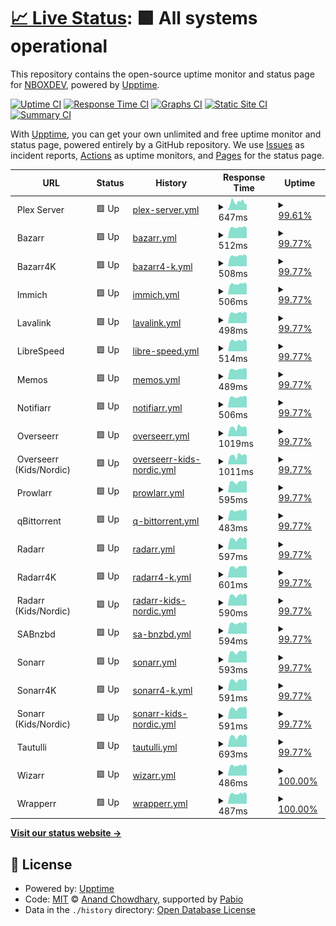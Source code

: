 # [📈 Live Status](https://up.nbox.dev): <!--live status--> **🟩 All systems operational**

This repository contains the open-source uptime monitor and status page for [NBOXDEV](https://up.nbox.dev), powered by [Upptime](https://github.com/upptime/upptime).

[![Uptime CI](https://github.com/nboxdev/upptime/workflows/Uptime%20CI/badge.svg)](https://github.com/nboxdev/upptime/actions?query=workflow%3A%22Uptime+CI%22)
[![Response Time CI](https://github.com/nboxdev/upptime/workflows/Response%20Time%20CI/badge.svg)](https://github.com/nboxdev/upptime/actions?query=workflow%3A%22Response+Time+CI%22)
[![Graphs CI](https://github.com/nboxdev/upptime/workflows/Graphs%20CI/badge.svg)](https://github.com/nboxdev/upptime/actions?query=workflow%3A%22Graphs+CI%22)
[![Static Site CI](https://github.com/nboxdev/upptime/workflows/Static%20Site%20CI/badge.svg)](https://github.com/nboxdev/upptime/actions?query=workflow%3A%22Static+Site+CI%22)
[![Summary CI](https://github.com/nboxdev/upptime/workflows/Summary%20CI/badge.svg)](https://github.com/nboxdev/upptime/actions?query=workflow%3A%22Summary+CI%22)

With [Upptime](https://upptime.js.org), you can get your own unlimited and free uptime monitor and status page, powered entirely by a GitHub repository. We use [Issues](https://github.com/nboxdev/upptime/issues) as incident reports, [Actions](https://github.com/nboxdev/upptime/actions) as uptime monitors, and [Pages](https://up.nbox.dev) for the status page.

<!--start: status pages-->
<!-- This summary is generated by Upptime (https://github.com/upptime/upptime) -->
<!-- Do not edit this manually, your changes will be overwritten -->
<!-- prettier-ignore -->
| URL | Status | History | Response Time | Uptime |
| --- | ------ | ------- | ------------- | ------ |
| <img alt="" src="https://icons.duckduckgo.com/ip3/null.ico" height="13"> Plex Server | 🟩 Up | [plex-server.yml](https://github.com/nboxdev/upptime/commits/HEAD/history/plex-server.yml) | <details><summary><img alt="Response time graph" src="./graphs/plex-server/response-time-week.png" height="20"> 647ms</summary><br><a href="https://up.nbox.dev/history/plex-server"><img alt="Response time 666" src="https://img.shields.io/endpoint?url=https%3A%2F%2Fraw.githubusercontent.com%2Fnboxdev%2Fupptime%2FHEAD%2Fapi%2Fplex-server%2Fresponse-time.json"></a><br><a href="https://up.nbox.dev/history/plex-server"><img alt="24-hour response time 751" src="https://img.shields.io/endpoint?url=https%3A%2F%2Fraw.githubusercontent.com%2Fnboxdev%2Fupptime%2FHEAD%2Fapi%2Fplex-server%2Fresponse-time-day.json"></a><br><a href="https://up.nbox.dev/history/plex-server"><img alt="7-day response time 647" src="https://img.shields.io/endpoint?url=https%3A%2F%2Fraw.githubusercontent.com%2Fnboxdev%2Fupptime%2FHEAD%2Fapi%2Fplex-server%2Fresponse-time-week.json"></a><br><a href="https://up.nbox.dev/history/plex-server"><img alt="30-day response time 657" src="https://img.shields.io/endpoint?url=https%3A%2F%2Fraw.githubusercontent.com%2Fnboxdev%2Fupptime%2FHEAD%2Fapi%2Fplex-server%2Fresponse-time-month.json"></a><br><a href="https://up.nbox.dev/history/plex-server"><img alt="1-year response time 666" src="https://img.shields.io/endpoint?url=https%3A%2F%2Fraw.githubusercontent.com%2Fnboxdev%2Fupptime%2FHEAD%2Fapi%2Fplex-server%2Fresponse-time-year.json"></a></details> | <details><summary><a href="https://up.nbox.dev/history/plex-server">99.61%</a></summary><a href="https://up.nbox.dev/history/plex-server"><img alt="All-time uptime 99.59%" src="https://img.shields.io/endpoint?url=https%3A%2F%2Fraw.githubusercontent.com%2Fnboxdev%2Fupptime%2FHEAD%2Fapi%2Fplex-server%2Fuptime.json"></a><br><a href="https://up.nbox.dev/history/plex-server"><img alt="24-hour uptime 100.00%" src="https://img.shields.io/endpoint?url=https%3A%2F%2Fraw.githubusercontent.com%2Fnboxdev%2Fupptime%2FHEAD%2Fapi%2Fplex-server%2Fuptime-day.json"></a><br><a href="https://up.nbox.dev/history/plex-server"><img alt="7-day uptime 99.61%" src="https://img.shields.io/endpoint?url=https%3A%2F%2Fraw.githubusercontent.com%2Fnboxdev%2Fupptime%2FHEAD%2Fapi%2Fplex-server%2Fuptime-week.json"></a><br><a href="https://up.nbox.dev/history/plex-server"><img alt="30-day uptime 99.91%" src="https://img.shields.io/endpoint?url=https%3A%2F%2Fraw.githubusercontent.com%2Fnboxdev%2Fupptime%2FHEAD%2Fapi%2Fplex-server%2Fuptime-month.json"></a><br><a href="https://up.nbox.dev/history/plex-server"><img alt="1-year uptime 99.59%" src="https://img.shields.io/endpoint?url=https%3A%2F%2Fraw.githubusercontent.com%2Fnboxdev%2Fupptime%2FHEAD%2Fapi%2Fplex-server%2Fuptime-year.json"></a></details>
| <img alt="" src="https://icons.duckduckgo.com/ip3/null.ico" height="13"> Bazarr | 🟩 Up | [bazarr.yml](https://github.com/nboxdev/upptime/commits/HEAD/history/bazarr.yml) | <details><summary><img alt="Response time graph" src="./graphs/bazarr/response-time-week.png" height="20"> 512ms</summary><br><a href="https://up.nbox.dev/history/bazarr"><img alt="Response time 556" src="https://img.shields.io/endpoint?url=https%3A%2F%2Fraw.githubusercontent.com%2Fnboxdev%2Fupptime%2FHEAD%2Fapi%2Fbazarr%2Fresponse-time.json"></a><br><a href="https://up.nbox.dev/history/bazarr"><img alt="24-hour response time 541" src="https://img.shields.io/endpoint?url=https%3A%2F%2Fraw.githubusercontent.com%2Fnboxdev%2Fupptime%2FHEAD%2Fapi%2Fbazarr%2Fresponse-time-day.json"></a><br><a href="https://up.nbox.dev/history/bazarr"><img alt="7-day response time 512" src="https://img.shields.io/endpoint?url=https%3A%2F%2Fraw.githubusercontent.com%2Fnboxdev%2Fupptime%2FHEAD%2Fapi%2Fbazarr%2Fresponse-time-week.json"></a><br><a href="https://up.nbox.dev/history/bazarr"><img alt="30-day response time 551" src="https://img.shields.io/endpoint?url=https%3A%2F%2Fraw.githubusercontent.com%2Fnboxdev%2Fupptime%2FHEAD%2Fapi%2Fbazarr%2Fresponse-time-month.json"></a><br><a href="https://up.nbox.dev/history/bazarr"><img alt="1-year response time 556" src="https://img.shields.io/endpoint?url=https%3A%2F%2Fraw.githubusercontent.com%2Fnboxdev%2Fupptime%2FHEAD%2Fapi%2Fbazarr%2Fresponse-time-year.json"></a></details> | <details><summary><a href="https://up.nbox.dev/history/bazarr">99.77%</a></summary><a href="https://up.nbox.dev/history/bazarr"><img alt="All-time uptime 99.61%" src="https://img.shields.io/endpoint?url=https%3A%2F%2Fraw.githubusercontent.com%2Fnboxdev%2Fupptime%2FHEAD%2Fapi%2Fbazarr%2Fuptime.json"></a><br><a href="https://up.nbox.dev/history/bazarr"><img alt="24-hour uptime 100.00%" src="https://img.shields.io/endpoint?url=https%3A%2F%2Fraw.githubusercontent.com%2Fnboxdev%2Fupptime%2FHEAD%2Fapi%2Fbazarr%2Fuptime-day.json"></a><br><a href="https://up.nbox.dev/history/bazarr"><img alt="7-day uptime 99.77%" src="https://img.shields.io/endpoint?url=https%3A%2F%2Fraw.githubusercontent.com%2Fnboxdev%2Fupptime%2FHEAD%2Fapi%2Fbazarr%2Fuptime-week.json"></a><br><a href="https://up.nbox.dev/history/bazarr"><img alt="30-day uptime 99.95%" src="https://img.shields.io/endpoint?url=https%3A%2F%2Fraw.githubusercontent.com%2Fnboxdev%2Fupptime%2FHEAD%2Fapi%2Fbazarr%2Fuptime-month.json"></a><br><a href="https://up.nbox.dev/history/bazarr"><img alt="1-year uptime 99.61%" src="https://img.shields.io/endpoint?url=https%3A%2F%2Fraw.githubusercontent.com%2Fnboxdev%2Fupptime%2FHEAD%2Fapi%2Fbazarr%2Fuptime-year.json"></a></details>
| <img alt="" src="https://icons.duckduckgo.com/ip3/null.ico" height="13"> Bazarr4K | 🟩 Up | [bazarr4-k.yml](https://github.com/nboxdev/upptime/commits/HEAD/history/bazarr4-k.yml) | <details><summary><img alt="Response time graph" src="./graphs/bazarr4-k/response-time-week.png" height="20"> 508ms</summary><br><a href="https://up.nbox.dev/history/bazarr4-k"><img alt="Response time 540" src="https://img.shields.io/endpoint?url=https%3A%2F%2Fraw.githubusercontent.com%2Fnboxdev%2Fupptime%2FHEAD%2Fapi%2Fbazarr4-k%2Fresponse-time.json"></a><br><a href="https://up.nbox.dev/history/bazarr4-k"><img alt="24-hour response time 534" src="https://img.shields.io/endpoint?url=https%3A%2F%2Fraw.githubusercontent.com%2Fnboxdev%2Fupptime%2FHEAD%2Fapi%2Fbazarr4-k%2Fresponse-time-day.json"></a><br><a href="https://up.nbox.dev/history/bazarr4-k"><img alt="7-day response time 508" src="https://img.shields.io/endpoint?url=https%3A%2F%2Fraw.githubusercontent.com%2Fnboxdev%2Fupptime%2FHEAD%2Fapi%2Fbazarr4-k%2Fresponse-time-week.json"></a><br><a href="https://up.nbox.dev/history/bazarr4-k"><img alt="30-day response time 543" src="https://img.shields.io/endpoint?url=https%3A%2F%2Fraw.githubusercontent.com%2Fnboxdev%2Fupptime%2FHEAD%2Fapi%2Fbazarr4-k%2Fresponse-time-month.json"></a><br><a href="https://up.nbox.dev/history/bazarr4-k"><img alt="1-year response time 540" src="https://img.shields.io/endpoint?url=https%3A%2F%2Fraw.githubusercontent.com%2Fnboxdev%2Fupptime%2FHEAD%2Fapi%2Fbazarr4-k%2Fresponse-time-year.json"></a></details> | <details><summary><a href="https://up.nbox.dev/history/bazarr4-k">99.77%</a></summary><a href="https://up.nbox.dev/history/bazarr4-k"><img alt="All-time uptime 99.61%" src="https://img.shields.io/endpoint?url=https%3A%2F%2Fraw.githubusercontent.com%2Fnboxdev%2Fupptime%2FHEAD%2Fapi%2Fbazarr4-k%2Fuptime.json"></a><br><a href="https://up.nbox.dev/history/bazarr4-k"><img alt="24-hour uptime 100.00%" src="https://img.shields.io/endpoint?url=https%3A%2F%2Fraw.githubusercontent.com%2Fnboxdev%2Fupptime%2FHEAD%2Fapi%2Fbazarr4-k%2Fuptime-day.json"></a><br><a href="https://up.nbox.dev/history/bazarr4-k"><img alt="7-day uptime 99.77%" src="https://img.shields.io/endpoint?url=https%3A%2F%2Fraw.githubusercontent.com%2Fnboxdev%2Fupptime%2FHEAD%2Fapi%2Fbazarr4-k%2Fuptime-week.json"></a><br><a href="https://up.nbox.dev/history/bazarr4-k"><img alt="30-day uptime 99.95%" src="https://img.shields.io/endpoint?url=https%3A%2F%2Fraw.githubusercontent.com%2Fnboxdev%2Fupptime%2FHEAD%2Fapi%2Fbazarr4-k%2Fuptime-month.json"></a><br><a href="https://up.nbox.dev/history/bazarr4-k"><img alt="1-year uptime 99.61%" src="https://img.shields.io/endpoint?url=https%3A%2F%2Fraw.githubusercontent.com%2Fnboxdev%2Fupptime%2FHEAD%2Fapi%2Fbazarr4-k%2Fuptime-year.json"></a></details>
| <img alt="" src="https://icons.duckduckgo.com/ip3/null.ico" height="13"> Immich | 🟩 Up | [immich.yml](https://github.com/nboxdev/upptime/commits/HEAD/history/immich.yml) | <details><summary><img alt="Response time graph" src="./graphs/immich/response-time-week.png" height="20"> 506ms</summary><br><a href="https://up.nbox.dev/history/immich"><img alt="Response time 586" src="https://img.shields.io/endpoint?url=https%3A%2F%2Fraw.githubusercontent.com%2Fnboxdev%2Fupptime%2FHEAD%2Fapi%2Fimmich%2Fresponse-time.json"></a><br><a href="https://up.nbox.dev/history/immich"><img alt="24-hour response time 535" src="https://img.shields.io/endpoint?url=https%3A%2F%2Fraw.githubusercontent.com%2Fnboxdev%2Fupptime%2FHEAD%2Fapi%2Fimmich%2Fresponse-time-day.json"></a><br><a href="https://up.nbox.dev/history/immich"><img alt="7-day response time 506" src="https://img.shields.io/endpoint?url=https%3A%2F%2Fraw.githubusercontent.com%2Fnboxdev%2Fupptime%2FHEAD%2Fapi%2Fimmich%2Fresponse-time-week.json"></a><br><a href="https://up.nbox.dev/history/immich"><img alt="30-day response time 540" src="https://img.shields.io/endpoint?url=https%3A%2F%2Fraw.githubusercontent.com%2Fnboxdev%2Fupptime%2FHEAD%2Fapi%2Fimmich%2Fresponse-time-month.json"></a><br><a href="https://up.nbox.dev/history/immich"><img alt="1-year response time 586" src="https://img.shields.io/endpoint?url=https%3A%2F%2Fraw.githubusercontent.com%2Fnboxdev%2Fupptime%2FHEAD%2Fapi%2Fimmich%2Fresponse-time-year.json"></a></details> | <details><summary><a href="https://up.nbox.dev/history/immich">99.77%</a></summary><a href="https://up.nbox.dev/history/immich"><img alt="All-time uptime 99.61%" src="https://img.shields.io/endpoint?url=https%3A%2F%2Fraw.githubusercontent.com%2Fnboxdev%2Fupptime%2FHEAD%2Fapi%2Fimmich%2Fuptime.json"></a><br><a href="https://up.nbox.dev/history/immich"><img alt="24-hour uptime 100.00%" src="https://img.shields.io/endpoint?url=https%3A%2F%2Fraw.githubusercontent.com%2Fnboxdev%2Fupptime%2FHEAD%2Fapi%2Fimmich%2Fuptime-day.json"></a><br><a href="https://up.nbox.dev/history/immich"><img alt="7-day uptime 99.77%" src="https://img.shields.io/endpoint?url=https%3A%2F%2Fraw.githubusercontent.com%2Fnboxdev%2Fupptime%2FHEAD%2Fapi%2Fimmich%2Fuptime-week.json"></a><br><a href="https://up.nbox.dev/history/immich"><img alt="30-day uptime 99.95%" src="https://img.shields.io/endpoint?url=https%3A%2F%2Fraw.githubusercontent.com%2Fnboxdev%2Fupptime%2FHEAD%2Fapi%2Fimmich%2Fuptime-month.json"></a><br><a href="https://up.nbox.dev/history/immich"><img alt="1-year uptime 99.61%" src="https://img.shields.io/endpoint?url=https%3A%2F%2Fraw.githubusercontent.com%2Fnboxdev%2Fupptime%2FHEAD%2Fapi%2Fimmich%2Fuptime-year.json"></a></details>
| <img alt="" src="https://icons.duckduckgo.com/ip3/null.ico" height="13"> Lavalink | 🟩 Up | [lavalink.yml](https://github.com/nboxdev/upptime/commits/HEAD/history/lavalink.yml) | <details><summary><img alt="Response time graph" src="./graphs/lavalink/response-time-week.png" height="20"> 498ms</summary><br><a href="https://up.nbox.dev/history/lavalink"><img alt="Response time 534" src="https://img.shields.io/endpoint?url=https%3A%2F%2Fraw.githubusercontent.com%2Fnboxdev%2Fupptime%2FHEAD%2Fapi%2Flavalink%2Fresponse-time.json"></a><br><a href="https://up.nbox.dev/history/lavalink"><img alt="24-hour response time 516" src="https://img.shields.io/endpoint?url=https%3A%2F%2Fraw.githubusercontent.com%2Fnboxdev%2Fupptime%2FHEAD%2Fapi%2Flavalink%2Fresponse-time-day.json"></a><br><a href="https://up.nbox.dev/history/lavalink"><img alt="7-day response time 498" src="https://img.shields.io/endpoint?url=https%3A%2F%2Fraw.githubusercontent.com%2Fnboxdev%2Fupptime%2FHEAD%2Fapi%2Flavalink%2Fresponse-time-week.json"></a><br><a href="https://up.nbox.dev/history/lavalink"><img alt="30-day response time 534" src="https://img.shields.io/endpoint?url=https%3A%2F%2Fraw.githubusercontent.com%2Fnboxdev%2Fupptime%2FHEAD%2Fapi%2Flavalink%2Fresponse-time-month.json"></a><br><a href="https://up.nbox.dev/history/lavalink"><img alt="1-year response time 534" src="https://img.shields.io/endpoint?url=https%3A%2F%2Fraw.githubusercontent.com%2Fnboxdev%2Fupptime%2FHEAD%2Fapi%2Flavalink%2Fresponse-time-year.json"></a></details> | <details><summary><a href="https://up.nbox.dev/history/lavalink">99.77%</a></summary><a href="https://up.nbox.dev/history/lavalink"><img alt="All-time uptime 99.61%" src="https://img.shields.io/endpoint?url=https%3A%2F%2Fraw.githubusercontent.com%2Fnboxdev%2Fupptime%2FHEAD%2Fapi%2Flavalink%2Fuptime.json"></a><br><a href="https://up.nbox.dev/history/lavalink"><img alt="24-hour uptime 100.00%" src="https://img.shields.io/endpoint?url=https%3A%2F%2Fraw.githubusercontent.com%2Fnboxdev%2Fupptime%2FHEAD%2Fapi%2Flavalink%2Fuptime-day.json"></a><br><a href="https://up.nbox.dev/history/lavalink"><img alt="7-day uptime 99.77%" src="https://img.shields.io/endpoint?url=https%3A%2F%2Fraw.githubusercontent.com%2Fnboxdev%2Fupptime%2FHEAD%2Fapi%2Flavalink%2Fuptime-week.json"></a><br><a href="https://up.nbox.dev/history/lavalink"><img alt="30-day uptime 99.95%" src="https://img.shields.io/endpoint?url=https%3A%2F%2Fraw.githubusercontent.com%2Fnboxdev%2Fupptime%2FHEAD%2Fapi%2Flavalink%2Fuptime-month.json"></a><br><a href="https://up.nbox.dev/history/lavalink"><img alt="1-year uptime 99.61%" src="https://img.shields.io/endpoint?url=https%3A%2F%2Fraw.githubusercontent.com%2Fnboxdev%2Fupptime%2FHEAD%2Fapi%2Flavalink%2Fuptime-year.json"></a></details>
| <img alt="" src="https://icons.duckduckgo.com/ip3/null.ico" height="13"> LibreSpeed | 🟩 Up | [libre-speed.yml](https://github.com/nboxdev/upptime/commits/HEAD/history/libre-speed.yml) | <details><summary><img alt="Response time graph" src="./graphs/libre-speed/response-time-week.png" height="20"> 514ms</summary><br><a href="https://up.nbox.dev/history/libre-speed"><img alt="Response time 558" src="https://img.shields.io/endpoint?url=https%3A%2F%2Fraw.githubusercontent.com%2Fnboxdev%2Fupptime%2FHEAD%2Fapi%2Flibre-speed%2Fresponse-time.json"></a><br><a href="https://up.nbox.dev/history/libre-speed"><img alt="24-hour response time 541" src="https://img.shields.io/endpoint?url=https%3A%2F%2Fraw.githubusercontent.com%2Fnboxdev%2Fupptime%2FHEAD%2Fapi%2Flibre-speed%2Fresponse-time-day.json"></a><br><a href="https://up.nbox.dev/history/libre-speed"><img alt="7-day response time 514" src="https://img.shields.io/endpoint?url=https%3A%2F%2Fraw.githubusercontent.com%2Fnboxdev%2Fupptime%2FHEAD%2Fapi%2Flibre-speed%2Fresponse-time-week.json"></a><br><a href="https://up.nbox.dev/history/libre-speed"><img alt="30-day response time 550" src="https://img.shields.io/endpoint?url=https%3A%2F%2Fraw.githubusercontent.com%2Fnboxdev%2Fupptime%2FHEAD%2Fapi%2Flibre-speed%2Fresponse-time-month.json"></a><br><a href="https://up.nbox.dev/history/libre-speed"><img alt="1-year response time 558" src="https://img.shields.io/endpoint?url=https%3A%2F%2Fraw.githubusercontent.com%2Fnboxdev%2Fupptime%2FHEAD%2Fapi%2Flibre-speed%2Fresponse-time-year.json"></a></details> | <details><summary><a href="https://up.nbox.dev/history/libre-speed">99.77%</a></summary><a href="https://up.nbox.dev/history/libre-speed"><img alt="All-time uptime 99.61%" src="https://img.shields.io/endpoint?url=https%3A%2F%2Fraw.githubusercontent.com%2Fnboxdev%2Fupptime%2FHEAD%2Fapi%2Flibre-speed%2Fuptime.json"></a><br><a href="https://up.nbox.dev/history/libre-speed"><img alt="24-hour uptime 100.00%" src="https://img.shields.io/endpoint?url=https%3A%2F%2Fraw.githubusercontent.com%2Fnboxdev%2Fupptime%2FHEAD%2Fapi%2Flibre-speed%2Fuptime-day.json"></a><br><a href="https://up.nbox.dev/history/libre-speed"><img alt="7-day uptime 99.77%" src="https://img.shields.io/endpoint?url=https%3A%2F%2Fraw.githubusercontent.com%2Fnboxdev%2Fupptime%2FHEAD%2Fapi%2Flibre-speed%2Fuptime-week.json"></a><br><a href="https://up.nbox.dev/history/libre-speed"><img alt="30-day uptime 99.95%" src="https://img.shields.io/endpoint?url=https%3A%2F%2Fraw.githubusercontent.com%2Fnboxdev%2Fupptime%2FHEAD%2Fapi%2Flibre-speed%2Fuptime-month.json"></a><br><a href="https://up.nbox.dev/history/libre-speed"><img alt="1-year uptime 99.61%" src="https://img.shields.io/endpoint?url=https%3A%2F%2Fraw.githubusercontent.com%2Fnboxdev%2Fupptime%2FHEAD%2Fapi%2Flibre-speed%2Fuptime-year.json"></a></details>
| <img alt="" src="https://icons.duckduckgo.com/ip3/null.ico" height="13"> Memos | 🟩 Up | [memos.yml](https://github.com/nboxdev/upptime/commits/HEAD/history/memos.yml) | <details><summary><img alt="Response time graph" src="./graphs/memos/response-time-week.png" height="20"> 489ms</summary><br><a href="https://up.nbox.dev/history/memos"><img alt="Response time 520" src="https://img.shields.io/endpoint?url=https%3A%2F%2Fraw.githubusercontent.com%2Fnboxdev%2Fupptime%2FHEAD%2Fapi%2Fmemos%2Fresponse-time.json"></a><br><a href="https://up.nbox.dev/history/memos"><img alt="24-hour response time 510" src="https://img.shields.io/endpoint?url=https%3A%2F%2Fraw.githubusercontent.com%2Fnboxdev%2Fupptime%2FHEAD%2Fapi%2Fmemos%2Fresponse-time-day.json"></a><br><a href="https://up.nbox.dev/history/memos"><img alt="7-day response time 489" src="https://img.shields.io/endpoint?url=https%3A%2F%2Fraw.githubusercontent.com%2Fnboxdev%2Fupptime%2FHEAD%2Fapi%2Fmemos%2Fresponse-time-week.json"></a><br><a href="https://up.nbox.dev/history/memos"><img alt="30-day response time 523" src="https://img.shields.io/endpoint?url=https%3A%2F%2Fraw.githubusercontent.com%2Fnboxdev%2Fupptime%2FHEAD%2Fapi%2Fmemos%2Fresponse-time-month.json"></a><br><a href="https://up.nbox.dev/history/memos"><img alt="1-year response time 520" src="https://img.shields.io/endpoint?url=https%3A%2F%2Fraw.githubusercontent.com%2Fnboxdev%2Fupptime%2FHEAD%2Fapi%2Fmemos%2Fresponse-time-year.json"></a></details> | <details><summary><a href="https://up.nbox.dev/history/memos">99.77%</a></summary><a href="https://up.nbox.dev/history/memos"><img alt="All-time uptime 99.62%" src="https://img.shields.io/endpoint?url=https%3A%2F%2Fraw.githubusercontent.com%2Fnboxdev%2Fupptime%2FHEAD%2Fapi%2Fmemos%2Fuptime.json"></a><br><a href="https://up.nbox.dev/history/memos"><img alt="24-hour uptime 100.00%" src="https://img.shields.io/endpoint?url=https%3A%2F%2Fraw.githubusercontent.com%2Fnboxdev%2Fupptime%2FHEAD%2Fapi%2Fmemos%2Fuptime-day.json"></a><br><a href="https://up.nbox.dev/history/memos"><img alt="7-day uptime 99.77%" src="https://img.shields.io/endpoint?url=https%3A%2F%2Fraw.githubusercontent.com%2Fnboxdev%2Fupptime%2FHEAD%2Fapi%2Fmemos%2Fuptime-week.json"></a><br><a href="https://up.nbox.dev/history/memos"><img alt="30-day uptime 99.95%" src="https://img.shields.io/endpoint?url=https%3A%2F%2Fraw.githubusercontent.com%2Fnboxdev%2Fupptime%2FHEAD%2Fapi%2Fmemos%2Fuptime-month.json"></a><br><a href="https://up.nbox.dev/history/memos"><img alt="1-year uptime 99.62%" src="https://img.shields.io/endpoint?url=https%3A%2F%2Fraw.githubusercontent.com%2Fnboxdev%2Fupptime%2FHEAD%2Fapi%2Fmemos%2Fuptime-year.json"></a></details>
| <img alt="" src="https://icons.duckduckgo.com/ip3/null.ico" height="13"> Notifiarr | 🟩 Up | [notifiarr.yml](https://github.com/nboxdev/upptime/commits/HEAD/history/notifiarr.yml) | <details><summary><img alt="Response time graph" src="./graphs/notifiarr/response-time-week.png" height="20"> 506ms</summary><br><a href="https://up.nbox.dev/history/notifiarr"><img alt="Response time 542" src="https://img.shields.io/endpoint?url=https%3A%2F%2Fraw.githubusercontent.com%2Fnboxdev%2Fupptime%2FHEAD%2Fapi%2Fnotifiarr%2Fresponse-time.json"></a><br><a href="https://up.nbox.dev/history/notifiarr"><img alt="24-hour response time 522" src="https://img.shields.io/endpoint?url=https%3A%2F%2Fraw.githubusercontent.com%2Fnboxdev%2Fupptime%2FHEAD%2Fapi%2Fnotifiarr%2Fresponse-time-day.json"></a><br><a href="https://up.nbox.dev/history/notifiarr"><img alt="7-day response time 506" src="https://img.shields.io/endpoint?url=https%3A%2F%2Fraw.githubusercontent.com%2Fnboxdev%2Fupptime%2FHEAD%2Fapi%2Fnotifiarr%2Fresponse-time-week.json"></a><br><a href="https://up.nbox.dev/history/notifiarr"><img alt="30-day response time 540" src="https://img.shields.io/endpoint?url=https%3A%2F%2Fraw.githubusercontent.com%2Fnboxdev%2Fupptime%2FHEAD%2Fapi%2Fnotifiarr%2Fresponse-time-month.json"></a><br><a href="https://up.nbox.dev/history/notifiarr"><img alt="1-year response time 542" src="https://img.shields.io/endpoint?url=https%3A%2F%2Fraw.githubusercontent.com%2Fnboxdev%2Fupptime%2FHEAD%2Fapi%2Fnotifiarr%2Fresponse-time-year.json"></a></details> | <details><summary><a href="https://up.nbox.dev/history/notifiarr">99.77%</a></summary><a href="https://up.nbox.dev/history/notifiarr"><img alt="All-time uptime 97.84%" src="https://img.shields.io/endpoint?url=https%3A%2F%2Fraw.githubusercontent.com%2Fnboxdev%2Fupptime%2FHEAD%2Fapi%2Fnotifiarr%2Fuptime.json"></a><br><a href="https://up.nbox.dev/history/notifiarr"><img alt="24-hour uptime 100.00%" src="https://img.shields.io/endpoint?url=https%3A%2F%2Fraw.githubusercontent.com%2Fnboxdev%2Fupptime%2FHEAD%2Fapi%2Fnotifiarr%2Fuptime-day.json"></a><br><a href="https://up.nbox.dev/history/notifiarr"><img alt="7-day uptime 99.77%" src="https://img.shields.io/endpoint?url=https%3A%2F%2Fraw.githubusercontent.com%2Fnboxdev%2Fupptime%2FHEAD%2Fapi%2Fnotifiarr%2Fuptime-week.json"></a><br><a href="https://up.nbox.dev/history/notifiarr"><img alt="30-day uptime 99.95%" src="https://img.shields.io/endpoint?url=https%3A%2F%2Fraw.githubusercontent.com%2Fnboxdev%2Fupptime%2FHEAD%2Fapi%2Fnotifiarr%2Fuptime-month.json"></a><br><a href="https://up.nbox.dev/history/notifiarr"><img alt="1-year uptime 97.84%" src="https://img.shields.io/endpoint?url=https%3A%2F%2Fraw.githubusercontent.com%2Fnboxdev%2Fupptime%2FHEAD%2Fapi%2Fnotifiarr%2Fuptime-year.json"></a></details>
| <img alt="" src="https://icons.duckduckgo.com/ip3/null.ico" height="13"> Overseerr | 🟩 Up | [overseerr.yml](https://github.com/nboxdev/upptime/commits/HEAD/history/overseerr.yml) | <details><summary><img alt="Response time graph" src="./graphs/overseerr/response-time-week.png" height="20"> 1019ms</summary><br><a href="https://up.nbox.dev/history/overseerr"><img alt="Response time 1018" src="https://img.shields.io/endpoint?url=https%3A%2F%2Fraw.githubusercontent.com%2Fnboxdev%2Fupptime%2FHEAD%2Fapi%2Foverseerr%2Fresponse-time.json"></a><br><a href="https://up.nbox.dev/history/overseerr"><img alt="24-hour response time 1095" src="https://img.shields.io/endpoint?url=https%3A%2F%2Fraw.githubusercontent.com%2Fnboxdev%2Fupptime%2FHEAD%2Fapi%2Foverseerr%2Fresponse-time-day.json"></a><br><a href="https://up.nbox.dev/history/overseerr"><img alt="7-day response time 1019" src="https://img.shields.io/endpoint?url=https%3A%2F%2Fraw.githubusercontent.com%2Fnboxdev%2Fupptime%2FHEAD%2Fapi%2Foverseerr%2Fresponse-time-week.json"></a><br><a href="https://up.nbox.dev/history/overseerr"><img alt="30-day response time 1018" src="https://img.shields.io/endpoint?url=https%3A%2F%2Fraw.githubusercontent.com%2Fnboxdev%2Fupptime%2FHEAD%2Fapi%2Foverseerr%2Fresponse-time-month.json"></a><br><a href="https://up.nbox.dev/history/overseerr"><img alt="1-year response time 1018" src="https://img.shields.io/endpoint?url=https%3A%2F%2Fraw.githubusercontent.com%2Fnboxdev%2Fupptime%2FHEAD%2Fapi%2Foverseerr%2Fresponse-time-year.json"></a></details> | <details><summary><a href="https://up.nbox.dev/history/overseerr">99.77%</a></summary><a href="https://up.nbox.dev/history/overseerr"><img alt="All-time uptime 99.91%" src="https://img.shields.io/endpoint?url=https%3A%2F%2Fraw.githubusercontent.com%2Fnboxdev%2Fupptime%2FHEAD%2Fapi%2Foverseerr%2Fuptime.json"></a><br><a href="https://up.nbox.dev/history/overseerr"><img alt="24-hour uptime 100.00%" src="https://img.shields.io/endpoint?url=https%3A%2F%2Fraw.githubusercontent.com%2Fnboxdev%2Fupptime%2FHEAD%2Fapi%2Foverseerr%2Fuptime-day.json"></a><br><a href="https://up.nbox.dev/history/overseerr"><img alt="7-day uptime 99.77%" src="https://img.shields.io/endpoint?url=https%3A%2F%2Fraw.githubusercontent.com%2Fnboxdev%2Fupptime%2FHEAD%2Fapi%2Foverseerr%2Fuptime-week.json"></a><br><a href="https://up.nbox.dev/history/overseerr"><img alt="30-day uptime 99.91%" src="https://img.shields.io/endpoint?url=https%3A%2F%2Fraw.githubusercontent.com%2Fnboxdev%2Fupptime%2FHEAD%2Fapi%2Foverseerr%2Fuptime-month.json"></a><br><a href="https://up.nbox.dev/history/overseerr"><img alt="1-year uptime 99.91%" src="https://img.shields.io/endpoint?url=https%3A%2F%2Fraw.githubusercontent.com%2Fnboxdev%2Fupptime%2FHEAD%2Fapi%2Foverseerr%2Fuptime-year.json"></a></details>
| <img alt="" src="https://icons.duckduckgo.com/ip3/null.ico" height="13"> Overseerr (Kids/Nordic) | 🟩 Up | [overseerr-kids-nordic.yml](https://github.com/nboxdev/upptime/commits/HEAD/history/overseerr-kids-nordic.yml) | <details><summary><img alt="Response time graph" src="./graphs/overseerr-kids-nordic/response-time-week.png" height="20"> 1011ms</summary><br><a href="https://up.nbox.dev/history/overseerr-kids-nordic"><img alt="Response time 1017" src="https://img.shields.io/endpoint?url=https%3A%2F%2Fraw.githubusercontent.com%2Fnboxdev%2Fupptime%2FHEAD%2Fapi%2Foverseerr-kids-nordic%2Fresponse-time.json"></a><br><a href="https://up.nbox.dev/history/overseerr-kids-nordic"><img alt="24-hour response time 1071" src="https://img.shields.io/endpoint?url=https%3A%2F%2Fraw.githubusercontent.com%2Fnboxdev%2Fupptime%2FHEAD%2Fapi%2Foverseerr-kids-nordic%2Fresponse-time-day.json"></a><br><a href="https://up.nbox.dev/history/overseerr-kids-nordic"><img alt="7-day response time 1011" src="https://img.shields.io/endpoint?url=https%3A%2F%2Fraw.githubusercontent.com%2Fnboxdev%2Fupptime%2FHEAD%2Fapi%2Foverseerr-kids-nordic%2Fresponse-time-week.json"></a><br><a href="https://up.nbox.dev/history/overseerr-kids-nordic"><img alt="30-day response time 1017" src="https://img.shields.io/endpoint?url=https%3A%2F%2Fraw.githubusercontent.com%2Fnboxdev%2Fupptime%2FHEAD%2Fapi%2Foverseerr-kids-nordic%2Fresponse-time-month.json"></a><br><a href="https://up.nbox.dev/history/overseerr-kids-nordic"><img alt="1-year response time 1017" src="https://img.shields.io/endpoint?url=https%3A%2F%2Fraw.githubusercontent.com%2Fnboxdev%2Fupptime%2FHEAD%2Fapi%2Foverseerr-kids-nordic%2Fresponse-time-year.json"></a></details> | <details><summary><a href="https://up.nbox.dev/history/overseerr-kids-nordic">99.77%</a></summary><a href="https://up.nbox.dev/history/overseerr-kids-nordic"><img alt="All-time uptime 99.91%" src="https://img.shields.io/endpoint?url=https%3A%2F%2Fraw.githubusercontent.com%2Fnboxdev%2Fupptime%2FHEAD%2Fapi%2Foverseerr-kids-nordic%2Fuptime.json"></a><br><a href="https://up.nbox.dev/history/overseerr-kids-nordic"><img alt="24-hour uptime 100.00%" src="https://img.shields.io/endpoint?url=https%3A%2F%2Fraw.githubusercontent.com%2Fnboxdev%2Fupptime%2FHEAD%2Fapi%2Foverseerr-kids-nordic%2Fuptime-day.json"></a><br><a href="https://up.nbox.dev/history/overseerr-kids-nordic"><img alt="7-day uptime 99.77%" src="https://img.shields.io/endpoint?url=https%3A%2F%2Fraw.githubusercontent.com%2Fnboxdev%2Fupptime%2FHEAD%2Fapi%2Foverseerr-kids-nordic%2Fuptime-week.json"></a><br><a href="https://up.nbox.dev/history/overseerr-kids-nordic"><img alt="30-day uptime 99.91%" src="https://img.shields.io/endpoint?url=https%3A%2F%2Fraw.githubusercontent.com%2Fnboxdev%2Fupptime%2FHEAD%2Fapi%2Foverseerr-kids-nordic%2Fuptime-month.json"></a><br><a href="https://up.nbox.dev/history/overseerr-kids-nordic"><img alt="1-year uptime 99.91%" src="https://img.shields.io/endpoint?url=https%3A%2F%2Fraw.githubusercontent.com%2Fnboxdev%2Fupptime%2FHEAD%2Fapi%2Foverseerr-kids-nordic%2Fuptime-year.json"></a></details>
| <img alt="" src="https://icons.duckduckgo.com/ip3/null.ico" height="13"> Prowlarr | 🟩 Up | [prowlarr.yml](https://github.com/nboxdev/upptime/commits/HEAD/history/prowlarr.yml) | <details><summary><img alt="Response time graph" src="./graphs/prowlarr/response-time-week.png" height="20"> 595ms</summary><br><a href="https://up.nbox.dev/history/prowlarr"><img alt="Response time 657" src="https://img.shields.io/endpoint?url=https%3A%2F%2Fraw.githubusercontent.com%2Fnboxdev%2Fupptime%2FHEAD%2Fapi%2Fprowlarr%2Fresponse-time.json"></a><br><a href="https://up.nbox.dev/history/prowlarr"><img alt="24-hour response time 662" src="https://img.shields.io/endpoint?url=https%3A%2F%2Fraw.githubusercontent.com%2Fnboxdev%2Fupptime%2FHEAD%2Fapi%2Fprowlarr%2Fresponse-time-day.json"></a><br><a href="https://up.nbox.dev/history/prowlarr"><img alt="7-day response time 595" src="https://img.shields.io/endpoint?url=https%3A%2F%2Fraw.githubusercontent.com%2Fnboxdev%2Fupptime%2FHEAD%2Fapi%2Fprowlarr%2Fresponse-time-week.json"></a><br><a href="https://up.nbox.dev/history/prowlarr"><img alt="30-day response time 648" src="https://img.shields.io/endpoint?url=https%3A%2F%2Fraw.githubusercontent.com%2Fnboxdev%2Fupptime%2FHEAD%2Fapi%2Fprowlarr%2Fresponse-time-month.json"></a><br><a href="https://up.nbox.dev/history/prowlarr"><img alt="1-year response time 657" src="https://img.shields.io/endpoint?url=https%3A%2F%2Fraw.githubusercontent.com%2Fnboxdev%2Fupptime%2FHEAD%2Fapi%2Fprowlarr%2Fresponse-time-year.json"></a></details> | <details><summary><a href="https://up.nbox.dev/history/prowlarr">99.77%</a></summary><a href="https://up.nbox.dev/history/prowlarr"><img alt="All-time uptime 99.62%" src="https://img.shields.io/endpoint?url=https%3A%2F%2Fraw.githubusercontent.com%2Fnboxdev%2Fupptime%2FHEAD%2Fapi%2Fprowlarr%2Fuptime.json"></a><br><a href="https://up.nbox.dev/history/prowlarr"><img alt="24-hour uptime 100.00%" src="https://img.shields.io/endpoint?url=https%3A%2F%2Fraw.githubusercontent.com%2Fnboxdev%2Fupptime%2FHEAD%2Fapi%2Fprowlarr%2Fuptime-day.json"></a><br><a href="https://up.nbox.dev/history/prowlarr"><img alt="7-day uptime 99.77%" src="https://img.shields.io/endpoint?url=https%3A%2F%2Fraw.githubusercontent.com%2Fnboxdev%2Fupptime%2FHEAD%2Fapi%2Fprowlarr%2Fuptime-week.json"></a><br><a href="https://up.nbox.dev/history/prowlarr"><img alt="30-day uptime 99.95%" src="https://img.shields.io/endpoint?url=https%3A%2F%2Fraw.githubusercontent.com%2Fnboxdev%2Fupptime%2FHEAD%2Fapi%2Fprowlarr%2Fuptime-month.json"></a><br><a href="https://up.nbox.dev/history/prowlarr"><img alt="1-year uptime 99.62%" src="https://img.shields.io/endpoint?url=https%3A%2F%2Fraw.githubusercontent.com%2Fnboxdev%2Fupptime%2FHEAD%2Fapi%2Fprowlarr%2Fuptime-year.json"></a></details>
| <img alt="" src="https://icons.duckduckgo.com/ip3/null.ico" height="13"> qBittorrent | 🟩 Up | [q-bittorrent.yml](https://github.com/nboxdev/upptime/commits/HEAD/history/q-bittorrent.yml) | <details><summary><img alt="Response time graph" src="./graphs/q-bittorrent/response-time-week.png" height="20"> 483ms</summary><br><a href="https://up.nbox.dev/history/q-bittorrent"><img alt="Response time 514" src="https://img.shields.io/endpoint?url=https%3A%2F%2Fraw.githubusercontent.com%2Fnboxdev%2Fupptime%2FHEAD%2Fapi%2Fq-bittorrent%2Fresponse-time.json"></a><br><a href="https://up.nbox.dev/history/q-bittorrent"><img alt="24-hour response time 502" src="https://img.shields.io/endpoint?url=https%3A%2F%2Fraw.githubusercontent.com%2Fnboxdev%2Fupptime%2FHEAD%2Fapi%2Fq-bittorrent%2Fresponse-time-day.json"></a><br><a href="https://up.nbox.dev/history/q-bittorrent"><img alt="7-day response time 483" src="https://img.shields.io/endpoint?url=https%3A%2F%2Fraw.githubusercontent.com%2Fnboxdev%2Fupptime%2FHEAD%2Fapi%2Fq-bittorrent%2Fresponse-time-week.json"></a><br><a href="https://up.nbox.dev/history/q-bittorrent"><img alt="30-day response time 519" src="https://img.shields.io/endpoint?url=https%3A%2F%2Fraw.githubusercontent.com%2Fnboxdev%2Fupptime%2FHEAD%2Fapi%2Fq-bittorrent%2Fresponse-time-month.json"></a><br><a href="https://up.nbox.dev/history/q-bittorrent"><img alt="1-year response time 514" src="https://img.shields.io/endpoint?url=https%3A%2F%2Fraw.githubusercontent.com%2Fnboxdev%2Fupptime%2FHEAD%2Fapi%2Fq-bittorrent%2Fresponse-time-year.json"></a></details> | <details><summary><a href="https://up.nbox.dev/history/q-bittorrent">99.77%</a></summary><a href="https://up.nbox.dev/history/q-bittorrent"><img alt="All-time uptime 99.62%" src="https://img.shields.io/endpoint?url=https%3A%2F%2Fraw.githubusercontent.com%2Fnboxdev%2Fupptime%2FHEAD%2Fapi%2Fq-bittorrent%2Fuptime.json"></a><br><a href="https://up.nbox.dev/history/q-bittorrent"><img alt="24-hour uptime 100.00%" src="https://img.shields.io/endpoint?url=https%3A%2F%2Fraw.githubusercontent.com%2Fnboxdev%2Fupptime%2FHEAD%2Fapi%2Fq-bittorrent%2Fuptime-day.json"></a><br><a href="https://up.nbox.dev/history/q-bittorrent"><img alt="7-day uptime 99.77%" src="https://img.shields.io/endpoint?url=https%3A%2F%2Fraw.githubusercontent.com%2Fnboxdev%2Fupptime%2FHEAD%2Fapi%2Fq-bittorrent%2Fuptime-week.json"></a><br><a href="https://up.nbox.dev/history/q-bittorrent"><img alt="30-day uptime 99.95%" src="https://img.shields.io/endpoint?url=https%3A%2F%2Fraw.githubusercontent.com%2Fnboxdev%2Fupptime%2FHEAD%2Fapi%2Fq-bittorrent%2Fuptime-month.json"></a><br><a href="https://up.nbox.dev/history/q-bittorrent"><img alt="1-year uptime 99.62%" src="https://img.shields.io/endpoint?url=https%3A%2F%2Fraw.githubusercontent.com%2Fnboxdev%2Fupptime%2FHEAD%2Fapi%2Fq-bittorrent%2Fuptime-year.json"></a></details>
| <img alt="" src="https://icons.duckduckgo.com/ip3/null.ico" height="13"> Radarr | 🟩 Up | [radarr.yml](https://github.com/nboxdev/upptime/commits/HEAD/history/radarr.yml) | <details><summary><img alt="Response time graph" src="./graphs/radarr/response-time-week.png" height="20"> 597ms</summary><br><a href="https://up.nbox.dev/history/radarr"><img alt="Response time 649" src="https://img.shields.io/endpoint?url=https%3A%2F%2Fraw.githubusercontent.com%2Fnboxdev%2Fupptime%2FHEAD%2Fapi%2Fradarr%2Fresponse-time.json"></a><br><a href="https://up.nbox.dev/history/radarr"><img alt="24-hour response time 651" src="https://img.shields.io/endpoint?url=https%3A%2F%2Fraw.githubusercontent.com%2Fnboxdev%2Fupptime%2FHEAD%2Fapi%2Fradarr%2Fresponse-time-day.json"></a><br><a href="https://up.nbox.dev/history/radarr"><img alt="7-day response time 597" src="https://img.shields.io/endpoint?url=https%3A%2F%2Fraw.githubusercontent.com%2Fnboxdev%2Fupptime%2FHEAD%2Fapi%2Fradarr%2Fresponse-time-week.json"></a><br><a href="https://up.nbox.dev/history/radarr"><img alt="30-day response time 645" src="https://img.shields.io/endpoint?url=https%3A%2F%2Fraw.githubusercontent.com%2Fnboxdev%2Fupptime%2FHEAD%2Fapi%2Fradarr%2Fresponse-time-month.json"></a><br><a href="https://up.nbox.dev/history/radarr"><img alt="1-year response time 649" src="https://img.shields.io/endpoint?url=https%3A%2F%2Fraw.githubusercontent.com%2Fnboxdev%2Fupptime%2FHEAD%2Fapi%2Fradarr%2Fresponse-time-year.json"></a></details> | <details><summary><a href="https://up.nbox.dev/history/radarr">99.77%</a></summary><a href="https://up.nbox.dev/history/radarr"><img alt="All-time uptime 99.63%" src="https://img.shields.io/endpoint?url=https%3A%2F%2Fraw.githubusercontent.com%2Fnboxdev%2Fupptime%2FHEAD%2Fapi%2Fradarr%2Fuptime.json"></a><br><a href="https://up.nbox.dev/history/radarr"><img alt="24-hour uptime 100.00%" src="https://img.shields.io/endpoint?url=https%3A%2F%2Fraw.githubusercontent.com%2Fnboxdev%2Fupptime%2FHEAD%2Fapi%2Fradarr%2Fuptime-day.json"></a><br><a href="https://up.nbox.dev/history/radarr"><img alt="7-day uptime 99.77%" src="https://img.shields.io/endpoint?url=https%3A%2F%2Fraw.githubusercontent.com%2Fnboxdev%2Fupptime%2FHEAD%2Fapi%2Fradarr%2Fuptime-week.json"></a><br><a href="https://up.nbox.dev/history/radarr"><img alt="30-day uptime 99.95%" src="https://img.shields.io/endpoint?url=https%3A%2F%2Fraw.githubusercontent.com%2Fnboxdev%2Fupptime%2FHEAD%2Fapi%2Fradarr%2Fuptime-month.json"></a><br><a href="https://up.nbox.dev/history/radarr"><img alt="1-year uptime 99.63%" src="https://img.shields.io/endpoint?url=https%3A%2F%2Fraw.githubusercontent.com%2Fnboxdev%2Fupptime%2FHEAD%2Fapi%2Fradarr%2Fuptime-year.json"></a></details>
| <img alt="" src="https://icons.duckduckgo.com/ip3/null.ico" height="13"> Radarr4K | 🟩 Up | [radarr4-k.yml](https://github.com/nboxdev/upptime/commits/HEAD/history/radarr4-k.yml) | <details><summary><img alt="Response time graph" src="./graphs/radarr4-k/response-time-week.png" height="20"> 601ms</summary><br><a href="https://up.nbox.dev/history/radarr4-k"><img alt="Response time 645" src="https://img.shields.io/endpoint?url=https%3A%2F%2Fraw.githubusercontent.com%2Fnboxdev%2Fupptime%2FHEAD%2Fapi%2Fradarr4-k%2Fresponse-time.json"></a><br><a href="https://up.nbox.dev/history/radarr4-k"><img alt="24-hour response time 637" src="https://img.shields.io/endpoint?url=https%3A%2F%2Fraw.githubusercontent.com%2Fnboxdev%2Fupptime%2FHEAD%2Fapi%2Fradarr4-k%2Fresponse-time-day.json"></a><br><a href="https://up.nbox.dev/history/radarr4-k"><img alt="7-day response time 601" src="https://img.shields.io/endpoint?url=https%3A%2F%2Fraw.githubusercontent.com%2Fnboxdev%2Fupptime%2FHEAD%2Fapi%2Fradarr4-k%2Fresponse-time-week.json"></a><br><a href="https://up.nbox.dev/history/radarr4-k"><img alt="30-day response time 648" src="https://img.shields.io/endpoint?url=https%3A%2F%2Fraw.githubusercontent.com%2Fnboxdev%2Fupptime%2FHEAD%2Fapi%2Fradarr4-k%2Fresponse-time-month.json"></a><br><a href="https://up.nbox.dev/history/radarr4-k"><img alt="1-year response time 645" src="https://img.shields.io/endpoint?url=https%3A%2F%2Fraw.githubusercontent.com%2Fnboxdev%2Fupptime%2FHEAD%2Fapi%2Fradarr4-k%2Fresponse-time-year.json"></a></details> | <details><summary><a href="https://up.nbox.dev/history/radarr4-k">99.77%</a></summary><a href="https://up.nbox.dev/history/radarr4-k"><img alt="All-time uptime 99.63%" src="https://img.shields.io/endpoint?url=https%3A%2F%2Fraw.githubusercontent.com%2Fnboxdev%2Fupptime%2FHEAD%2Fapi%2Fradarr4-k%2Fuptime.json"></a><br><a href="https://up.nbox.dev/history/radarr4-k"><img alt="24-hour uptime 100.00%" src="https://img.shields.io/endpoint?url=https%3A%2F%2Fraw.githubusercontent.com%2Fnboxdev%2Fupptime%2FHEAD%2Fapi%2Fradarr4-k%2Fuptime-day.json"></a><br><a href="https://up.nbox.dev/history/radarr4-k"><img alt="7-day uptime 99.77%" src="https://img.shields.io/endpoint?url=https%3A%2F%2Fraw.githubusercontent.com%2Fnboxdev%2Fupptime%2FHEAD%2Fapi%2Fradarr4-k%2Fuptime-week.json"></a><br><a href="https://up.nbox.dev/history/radarr4-k"><img alt="30-day uptime 99.95%" src="https://img.shields.io/endpoint?url=https%3A%2F%2Fraw.githubusercontent.com%2Fnboxdev%2Fupptime%2FHEAD%2Fapi%2Fradarr4-k%2Fuptime-month.json"></a><br><a href="https://up.nbox.dev/history/radarr4-k"><img alt="1-year uptime 99.63%" src="https://img.shields.io/endpoint?url=https%3A%2F%2Fraw.githubusercontent.com%2Fnboxdev%2Fupptime%2FHEAD%2Fapi%2Fradarr4-k%2Fuptime-year.json"></a></details>
| <img alt="" src="https://icons.duckduckgo.com/ip3/null.ico" height="13"> Radarr (Kids/Nordic) | 🟩 Up | [radarr-kids-nordic.yml](https://github.com/nboxdev/upptime/commits/HEAD/history/radarr-kids-nordic.yml) | <details><summary><img alt="Response time graph" src="./graphs/radarr-kids-nordic/response-time-week.png" height="20"> 590ms</summary><br><a href="https://up.nbox.dev/history/radarr-kids-nordic"><img alt="Response time 609" src="https://img.shields.io/endpoint?url=https%3A%2F%2Fraw.githubusercontent.com%2Fnboxdev%2Fupptime%2FHEAD%2Fapi%2Fradarr-kids-nordic%2Fresponse-time.json"></a><br><a href="https://up.nbox.dev/history/radarr-kids-nordic"><img alt="24-hour response time 638" src="https://img.shields.io/endpoint?url=https%3A%2F%2Fraw.githubusercontent.com%2Fnboxdev%2Fupptime%2FHEAD%2Fapi%2Fradarr-kids-nordic%2Fresponse-time-day.json"></a><br><a href="https://up.nbox.dev/history/radarr-kids-nordic"><img alt="7-day response time 590" src="https://img.shields.io/endpoint?url=https%3A%2F%2Fraw.githubusercontent.com%2Fnboxdev%2Fupptime%2FHEAD%2Fapi%2Fradarr-kids-nordic%2Fresponse-time-week.json"></a><br><a href="https://up.nbox.dev/history/radarr-kids-nordic"><img alt="30-day response time 609" src="https://img.shields.io/endpoint?url=https%3A%2F%2Fraw.githubusercontent.com%2Fnboxdev%2Fupptime%2FHEAD%2Fapi%2Fradarr-kids-nordic%2Fresponse-time-month.json"></a><br><a href="https://up.nbox.dev/history/radarr-kids-nordic"><img alt="1-year response time 609" src="https://img.shields.io/endpoint?url=https%3A%2F%2Fraw.githubusercontent.com%2Fnboxdev%2Fupptime%2FHEAD%2Fapi%2Fradarr-kids-nordic%2Fresponse-time-year.json"></a></details> | <details><summary><a href="https://up.nbox.dev/history/radarr-kids-nordic">99.77%</a></summary><a href="https://up.nbox.dev/history/radarr-kids-nordic"><img alt="All-time uptime 99.91%" src="https://img.shields.io/endpoint?url=https%3A%2F%2Fraw.githubusercontent.com%2Fnboxdev%2Fupptime%2FHEAD%2Fapi%2Fradarr-kids-nordic%2Fuptime.json"></a><br><a href="https://up.nbox.dev/history/radarr-kids-nordic"><img alt="24-hour uptime 100.00%" src="https://img.shields.io/endpoint?url=https%3A%2F%2Fraw.githubusercontent.com%2Fnboxdev%2Fupptime%2FHEAD%2Fapi%2Fradarr-kids-nordic%2Fuptime-day.json"></a><br><a href="https://up.nbox.dev/history/radarr-kids-nordic"><img alt="7-day uptime 99.77%" src="https://img.shields.io/endpoint?url=https%3A%2F%2Fraw.githubusercontent.com%2Fnboxdev%2Fupptime%2FHEAD%2Fapi%2Fradarr-kids-nordic%2Fuptime-week.json"></a><br><a href="https://up.nbox.dev/history/radarr-kids-nordic"><img alt="30-day uptime 99.91%" src="https://img.shields.io/endpoint?url=https%3A%2F%2Fraw.githubusercontent.com%2Fnboxdev%2Fupptime%2FHEAD%2Fapi%2Fradarr-kids-nordic%2Fuptime-month.json"></a><br><a href="https://up.nbox.dev/history/radarr-kids-nordic"><img alt="1-year uptime 99.91%" src="https://img.shields.io/endpoint?url=https%3A%2F%2Fraw.githubusercontent.com%2Fnboxdev%2Fupptime%2FHEAD%2Fapi%2Fradarr-kids-nordic%2Fuptime-year.json"></a></details>
| <img alt="" src="https://icons.duckduckgo.com/ip3/null.ico" height="13"> SABnzbd | 🟩 Up | [sa-bnzbd.yml](https://github.com/nboxdev/upptime/commits/HEAD/history/sa-bnzbd.yml) | <details><summary><img alt="Response time graph" src="./graphs/sa-bnzbd/response-time-week.png" height="20"> 594ms</summary><br><a href="https://up.nbox.dev/history/sa-bnzbd"><img alt="Response time 646" src="https://img.shields.io/endpoint?url=https%3A%2F%2Fraw.githubusercontent.com%2Fnboxdev%2Fupptime%2FHEAD%2Fapi%2Fsa-bnzbd%2Fresponse-time.json"></a><br><a href="https://up.nbox.dev/history/sa-bnzbd"><img alt="24-hour response time 630" src="https://img.shields.io/endpoint?url=https%3A%2F%2Fraw.githubusercontent.com%2Fnboxdev%2Fupptime%2FHEAD%2Fapi%2Fsa-bnzbd%2Fresponse-time-day.json"></a><br><a href="https://up.nbox.dev/history/sa-bnzbd"><img alt="7-day response time 594" src="https://img.shields.io/endpoint?url=https%3A%2F%2Fraw.githubusercontent.com%2Fnboxdev%2Fupptime%2FHEAD%2Fapi%2Fsa-bnzbd%2Fresponse-time-week.json"></a><br><a href="https://up.nbox.dev/history/sa-bnzbd"><img alt="30-day response time 641" src="https://img.shields.io/endpoint?url=https%3A%2F%2Fraw.githubusercontent.com%2Fnboxdev%2Fupptime%2FHEAD%2Fapi%2Fsa-bnzbd%2Fresponse-time-month.json"></a><br><a href="https://up.nbox.dev/history/sa-bnzbd"><img alt="1-year response time 646" src="https://img.shields.io/endpoint?url=https%3A%2F%2Fraw.githubusercontent.com%2Fnboxdev%2Fupptime%2FHEAD%2Fapi%2Fsa-bnzbd%2Fresponse-time-year.json"></a></details> | <details><summary><a href="https://up.nbox.dev/history/sa-bnzbd">99.77%</a></summary><a href="https://up.nbox.dev/history/sa-bnzbd"><img alt="All-time uptime 99.63%" src="https://img.shields.io/endpoint?url=https%3A%2F%2Fraw.githubusercontent.com%2Fnboxdev%2Fupptime%2FHEAD%2Fapi%2Fsa-bnzbd%2Fuptime.json"></a><br><a href="https://up.nbox.dev/history/sa-bnzbd"><img alt="24-hour uptime 100.00%" src="https://img.shields.io/endpoint?url=https%3A%2F%2Fraw.githubusercontent.com%2Fnboxdev%2Fupptime%2FHEAD%2Fapi%2Fsa-bnzbd%2Fuptime-day.json"></a><br><a href="https://up.nbox.dev/history/sa-bnzbd"><img alt="7-day uptime 99.77%" src="https://img.shields.io/endpoint?url=https%3A%2F%2Fraw.githubusercontent.com%2Fnboxdev%2Fupptime%2FHEAD%2Fapi%2Fsa-bnzbd%2Fuptime-week.json"></a><br><a href="https://up.nbox.dev/history/sa-bnzbd"><img alt="30-day uptime 99.95%" src="https://img.shields.io/endpoint?url=https%3A%2F%2Fraw.githubusercontent.com%2Fnboxdev%2Fupptime%2FHEAD%2Fapi%2Fsa-bnzbd%2Fuptime-month.json"></a><br><a href="https://up.nbox.dev/history/sa-bnzbd"><img alt="1-year uptime 99.63%" src="https://img.shields.io/endpoint?url=https%3A%2F%2Fraw.githubusercontent.com%2Fnboxdev%2Fupptime%2FHEAD%2Fapi%2Fsa-bnzbd%2Fuptime-year.json"></a></details>
| <img alt="" src="https://icons.duckduckgo.com/ip3/null.ico" height="13"> Sonarr | 🟩 Up | [sonarr.yml](https://github.com/nboxdev/upptime/commits/HEAD/history/sonarr.yml) | <details><summary><img alt="Response time graph" src="./graphs/sonarr/response-time-week.png" height="20"> 593ms</summary><br><a href="https://up.nbox.dev/history/sonarr"><img alt="Response time 654" src="https://img.shields.io/endpoint?url=https%3A%2F%2Fraw.githubusercontent.com%2Fnboxdev%2Fupptime%2FHEAD%2Fapi%2Fsonarr%2Fresponse-time.json"></a><br><a href="https://up.nbox.dev/history/sonarr"><img alt="24-hour response time 638" src="https://img.shields.io/endpoint?url=https%3A%2F%2Fraw.githubusercontent.com%2Fnboxdev%2Fupptime%2FHEAD%2Fapi%2Fsonarr%2Fresponse-time-day.json"></a><br><a href="https://up.nbox.dev/history/sonarr"><img alt="7-day response time 593" src="https://img.shields.io/endpoint?url=https%3A%2F%2Fraw.githubusercontent.com%2Fnboxdev%2Fupptime%2FHEAD%2Fapi%2Fsonarr%2Fresponse-time-week.json"></a><br><a href="https://up.nbox.dev/history/sonarr"><img alt="30-day response time 640" src="https://img.shields.io/endpoint?url=https%3A%2F%2Fraw.githubusercontent.com%2Fnboxdev%2Fupptime%2FHEAD%2Fapi%2Fsonarr%2Fresponse-time-month.json"></a><br><a href="https://up.nbox.dev/history/sonarr"><img alt="1-year response time 654" src="https://img.shields.io/endpoint?url=https%3A%2F%2Fraw.githubusercontent.com%2Fnboxdev%2Fupptime%2FHEAD%2Fapi%2Fsonarr%2Fresponse-time-year.json"></a></details> | <details><summary><a href="https://up.nbox.dev/history/sonarr">99.77%</a></summary><a href="https://up.nbox.dev/history/sonarr"><img alt="All-time uptime 99.63%" src="https://img.shields.io/endpoint?url=https%3A%2F%2Fraw.githubusercontent.com%2Fnboxdev%2Fupptime%2FHEAD%2Fapi%2Fsonarr%2Fuptime.json"></a><br><a href="https://up.nbox.dev/history/sonarr"><img alt="24-hour uptime 100.00%" src="https://img.shields.io/endpoint?url=https%3A%2F%2Fraw.githubusercontent.com%2Fnboxdev%2Fupptime%2FHEAD%2Fapi%2Fsonarr%2Fuptime-day.json"></a><br><a href="https://up.nbox.dev/history/sonarr"><img alt="7-day uptime 99.77%" src="https://img.shields.io/endpoint?url=https%3A%2F%2Fraw.githubusercontent.com%2Fnboxdev%2Fupptime%2FHEAD%2Fapi%2Fsonarr%2Fuptime-week.json"></a><br><a href="https://up.nbox.dev/history/sonarr"><img alt="30-day uptime 99.95%" src="https://img.shields.io/endpoint?url=https%3A%2F%2Fraw.githubusercontent.com%2Fnboxdev%2Fupptime%2FHEAD%2Fapi%2Fsonarr%2Fuptime-month.json"></a><br><a href="https://up.nbox.dev/history/sonarr"><img alt="1-year uptime 99.63%" src="https://img.shields.io/endpoint?url=https%3A%2F%2Fraw.githubusercontent.com%2Fnboxdev%2Fupptime%2FHEAD%2Fapi%2Fsonarr%2Fuptime-year.json"></a></details>
| <img alt="" src="https://icons.duckduckgo.com/ip3/null.ico" height="13"> Sonarr4K | 🟩 Up | [sonarr4-k.yml](https://github.com/nboxdev/upptime/commits/HEAD/history/sonarr4-k.yml) | <details><summary><img alt="Response time graph" src="./graphs/sonarr4-k/response-time-week.png" height="20"> 591ms</summary><br><a href="https://up.nbox.dev/history/sonarr4-k"><img alt="Response time 638" src="https://img.shields.io/endpoint?url=https%3A%2F%2Fraw.githubusercontent.com%2Fnboxdev%2Fupptime%2FHEAD%2Fapi%2Fsonarr4-k%2Fresponse-time.json"></a><br><a href="https://up.nbox.dev/history/sonarr4-k"><img alt="24-hour response time 642" src="https://img.shields.io/endpoint?url=https%3A%2F%2Fraw.githubusercontent.com%2Fnboxdev%2Fupptime%2FHEAD%2Fapi%2Fsonarr4-k%2Fresponse-time-day.json"></a><br><a href="https://up.nbox.dev/history/sonarr4-k"><img alt="7-day response time 591" src="https://img.shields.io/endpoint?url=https%3A%2F%2Fraw.githubusercontent.com%2Fnboxdev%2Fupptime%2FHEAD%2Fapi%2Fsonarr4-k%2Fresponse-time-week.json"></a><br><a href="https://up.nbox.dev/history/sonarr4-k"><img alt="30-day response time 639" src="https://img.shields.io/endpoint?url=https%3A%2F%2Fraw.githubusercontent.com%2Fnboxdev%2Fupptime%2FHEAD%2Fapi%2Fsonarr4-k%2Fresponse-time-month.json"></a><br><a href="https://up.nbox.dev/history/sonarr4-k"><img alt="1-year response time 638" src="https://img.shields.io/endpoint?url=https%3A%2F%2Fraw.githubusercontent.com%2Fnboxdev%2Fupptime%2FHEAD%2Fapi%2Fsonarr4-k%2Fresponse-time-year.json"></a></details> | <details><summary><a href="https://up.nbox.dev/history/sonarr4-k">99.77%</a></summary><a href="https://up.nbox.dev/history/sonarr4-k"><img alt="All-time uptime 99.63%" src="https://img.shields.io/endpoint?url=https%3A%2F%2Fraw.githubusercontent.com%2Fnboxdev%2Fupptime%2FHEAD%2Fapi%2Fsonarr4-k%2Fuptime.json"></a><br><a href="https://up.nbox.dev/history/sonarr4-k"><img alt="24-hour uptime 100.00%" src="https://img.shields.io/endpoint?url=https%3A%2F%2Fraw.githubusercontent.com%2Fnboxdev%2Fupptime%2FHEAD%2Fapi%2Fsonarr4-k%2Fuptime-day.json"></a><br><a href="https://up.nbox.dev/history/sonarr4-k"><img alt="7-day uptime 99.77%" src="https://img.shields.io/endpoint?url=https%3A%2F%2Fraw.githubusercontent.com%2Fnboxdev%2Fupptime%2FHEAD%2Fapi%2Fsonarr4-k%2Fuptime-week.json"></a><br><a href="https://up.nbox.dev/history/sonarr4-k"><img alt="30-day uptime 99.95%" src="https://img.shields.io/endpoint?url=https%3A%2F%2Fraw.githubusercontent.com%2Fnboxdev%2Fupptime%2FHEAD%2Fapi%2Fsonarr4-k%2Fuptime-month.json"></a><br><a href="https://up.nbox.dev/history/sonarr4-k"><img alt="1-year uptime 99.63%" src="https://img.shields.io/endpoint?url=https%3A%2F%2Fraw.githubusercontent.com%2Fnboxdev%2Fupptime%2FHEAD%2Fapi%2Fsonarr4-k%2Fuptime-year.json"></a></details>
| <img alt="" src="https://icons.duckduckgo.com/ip3/null.ico" height="13"> Sonarr (Kids/Nordic) | 🟩 Up | [sonarr-kids-nordic.yml](https://github.com/nboxdev/upptime/commits/HEAD/history/sonarr-kids-nordic.yml) | <details><summary><img alt="Response time graph" src="./graphs/sonarr-kids-nordic/response-time-week.png" height="20"> 591ms</summary><br><a href="https://up.nbox.dev/history/sonarr-kids-nordic"><img alt="Response time 607" src="https://img.shields.io/endpoint?url=https%3A%2F%2Fraw.githubusercontent.com%2Fnboxdev%2Fupptime%2FHEAD%2Fapi%2Fsonarr-kids-nordic%2Fresponse-time.json"></a><br><a href="https://up.nbox.dev/history/sonarr-kids-nordic"><img alt="24-hour response time 636" src="https://img.shields.io/endpoint?url=https%3A%2F%2Fraw.githubusercontent.com%2Fnboxdev%2Fupptime%2FHEAD%2Fapi%2Fsonarr-kids-nordic%2Fresponse-time-day.json"></a><br><a href="https://up.nbox.dev/history/sonarr-kids-nordic"><img alt="7-day response time 591" src="https://img.shields.io/endpoint?url=https%3A%2F%2Fraw.githubusercontent.com%2Fnboxdev%2Fupptime%2FHEAD%2Fapi%2Fsonarr-kids-nordic%2Fresponse-time-week.json"></a><br><a href="https://up.nbox.dev/history/sonarr-kids-nordic"><img alt="30-day response time 607" src="https://img.shields.io/endpoint?url=https%3A%2F%2Fraw.githubusercontent.com%2Fnboxdev%2Fupptime%2FHEAD%2Fapi%2Fsonarr-kids-nordic%2Fresponse-time-month.json"></a><br><a href="https://up.nbox.dev/history/sonarr-kids-nordic"><img alt="1-year response time 607" src="https://img.shields.io/endpoint?url=https%3A%2F%2Fraw.githubusercontent.com%2Fnboxdev%2Fupptime%2FHEAD%2Fapi%2Fsonarr-kids-nordic%2Fresponse-time-year.json"></a></details> | <details><summary><a href="https://up.nbox.dev/history/sonarr-kids-nordic">99.77%</a></summary><a href="https://up.nbox.dev/history/sonarr-kids-nordic"><img alt="All-time uptime 99.91%" src="https://img.shields.io/endpoint?url=https%3A%2F%2Fraw.githubusercontent.com%2Fnboxdev%2Fupptime%2FHEAD%2Fapi%2Fsonarr-kids-nordic%2Fuptime.json"></a><br><a href="https://up.nbox.dev/history/sonarr-kids-nordic"><img alt="24-hour uptime 100.00%" src="https://img.shields.io/endpoint?url=https%3A%2F%2Fraw.githubusercontent.com%2Fnboxdev%2Fupptime%2FHEAD%2Fapi%2Fsonarr-kids-nordic%2Fuptime-day.json"></a><br><a href="https://up.nbox.dev/history/sonarr-kids-nordic"><img alt="7-day uptime 99.77%" src="https://img.shields.io/endpoint?url=https%3A%2F%2Fraw.githubusercontent.com%2Fnboxdev%2Fupptime%2FHEAD%2Fapi%2Fsonarr-kids-nordic%2Fuptime-week.json"></a><br><a href="https://up.nbox.dev/history/sonarr-kids-nordic"><img alt="30-day uptime 99.91%" src="https://img.shields.io/endpoint?url=https%3A%2F%2Fraw.githubusercontent.com%2Fnboxdev%2Fupptime%2FHEAD%2Fapi%2Fsonarr-kids-nordic%2Fuptime-month.json"></a><br><a href="https://up.nbox.dev/history/sonarr-kids-nordic"><img alt="1-year uptime 99.91%" src="https://img.shields.io/endpoint?url=https%3A%2F%2Fraw.githubusercontent.com%2Fnboxdev%2Fupptime%2FHEAD%2Fapi%2Fsonarr-kids-nordic%2Fuptime-year.json"></a></details>
| <img alt="" src="https://icons.duckduckgo.com/ip3/null.ico" height="13"> Tautulli | 🟩 Up | [tautulli.yml](https://github.com/nboxdev/upptime/commits/HEAD/history/tautulli.yml) | <details><summary><img alt="Response time graph" src="./graphs/tautulli/response-time-week.png" height="20"> 693ms</summary><br><a href="https://up.nbox.dev/history/tautulli"><img alt="Response time 757" src="https://img.shields.io/endpoint?url=https%3A%2F%2Fraw.githubusercontent.com%2Fnboxdev%2Fupptime%2FHEAD%2Fapi%2Ftautulli%2Fresponse-time.json"></a><br><a href="https://up.nbox.dev/history/tautulli"><img alt="24-hour response time 759" src="https://img.shields.io/endpoint?url=https%3A%2F%2Fraw.githubusercontent.com%2Fnboxdev%2Fupptime%2FHEAD%2Fapi%2Ftautulli%2Fresponse-time-day.json"></a><br><a href="https://up.nbox.dev/history/tautulli"><img alt="7-day response time 693" src="https://img.shields.io/endpoint?url=https%3A%2F%2Fraw.githubusercontent.com%2Fnboxdev%2Fupptime%2FHEAD%2Fapi%2Ftautulli%2Fresponse-time-week.json"></a><br><a href="https://up.nbox.dev/history/tautulli"><img alt="30-day response time 756" src="https://img.shields.io/endpoint?url=https%3A%2F%2Fraw.githubusercontent.com%2Fnboxdev%2Fupptime%2FHEAD%2Fapi%2Ftautulli%2Fresponse-time-month.json"></a><br><a href="https://up.nbox.dev/history/tautulli"><img alt="1-year response time 757" src="https://img.shields.io/endpoint?url=https%3A%2F%2Fraw.githubusercontent.com%2Fnboxdev%2Fupptime%2FHEAD%2Fapi%2Ftautulli%2Fresponse-time-year.json"></a></details> | <details><summary><a href="https://up.nbox.dev/history/tautulli">99.77%</a></summary><a href="https://up.nbox.dev/history/tautulli"><img alt="All-time uptime 99.64%" src="https://img.shields.io/endpoint?url=https%3A%2F%2Fraw.githubusercontent.com%2Fnboxdev%2Fupptime%2FHEAD%2Fapi%2Ftautulli%2Fuptime.json"></a><br><a href="https://up.nbox.dev/history/tautulli"><img alt="24-hour uptime 100.00%" src="https://img.shields.io/endpoint?url=https%3A%2F%2Fraw.githubusercontent.com%2Fnboxdev%2Fupptime%2FHEAD%2Fapi%2Ftautulli%2Fuptime-day.json"></a><br><a href="https://up.nbox.dev/history/tautulli"><img alt="7-day uptime 99.77%" src="https://img.shields.io/endpoint?url=https%3A%2F%2Fraw.githubusercontent.com%2Fnboxdev%2Fupptime%2FHEAD%2Fapi%2Ftautulli%2Fuptime-week.json"></a><br><a href="https://up.nbox.dev/history/tautulli"><img alt="30-day uptime 99.95%" src="https://img.shields.io/endpoint?url=https%3A%2F%2Fraw.githubusercontent.com%2Fnboxdev%2Fupptime%2FHEAD%2Fapi%2Ftautulli%2Fuptime-month.json"></a><br><a href="https://up.nbox.dev/history/tautulli"><img alt="1-year uptime 99.64%" src="https://img.shields.io/endpoint?url=https%3A%2F%2Fraw.githubusercontent.com%2Fnboxdev%2Fupptime%2FHEAD%2Fapi%2Ftautulli%2Fuptime-year.json"></a></details>
| <img alt="" src="https://icons.duckduckgo.com/ip3/null.ico" height="13"> Wizarr | 🟩 Up | [wizarr.yml](https://github.com/nboxdev/upptime/commits/HEAD/history/wizarr.yml) | <details><summary><img alt="Response time graph" src="./graphs/wizarr/response-time-week.png" height="20"> 486ms</summary><br><a href="https://up.nbox.dev/history/wizarr"><img alt="Response time 522" src="https://img.shields.io/endpoint?url=https%3A%2F%2Fraw.githubusercontent.com%2Fnboxdev%2Fupptime%2FHEAD%2Fapi%2Fwizarr%2Fresponse-time.json"></a><br><a href="https://up.nbox.dev/history/wizarr"><img alt="24-hour response time 512" src="https://img.shields.io/endpoint?url=https%3A%2F%2Fraw.githubusercontent.com%2Fnboxdev%2Fupptime%2FHEAD%2Fapi%2Fwizarr%2Fresponse-time-day.json"></a><br><a href="https://up.nbox.dev/history/wizarr"><img alt="7-day response time 486" src="https://img.shields.io/endpoint?url=https%3A%2F%2Fraw.githubusercontent.com%2Fnboxdev%2Fupptime%2FHEAD%2Fapi%2Fwizarr%2Fresponse-time-week.json"></a><br><a href="https://up.nbox.dev/history/wizarr"><img alt="30-day response time 523" src="https://img.shields.io/endpoint?url=https%3A%2F%2Fraw.githubusercontent.com%2Fnboxdev%2Fupptime%2FHEAD%2Fapi%2Fwizarr%2Fresponse-time-month.json"></a><br><a href="https://up.nbox.dev/history/wizarr"><img alt="1-year response time 522" src="https://img.shields.io/endpoint?url=https%3A%2F%2Fraw.githubusercontent.com%2Fnboxdev%2Fupptime%2FHEAD%2Fapi%2Fwizarr%2Fresponse-time-year.json"></a></details> | <details><summary><a href="https://up.nbox.dev/history/wizarr">100.00%</a></summary><a href="https://up.nbox.dev/history/wizarr"><img alt="All-time uptime 99.66%" src="https://img.shields.io/endpoint?url=https%3A%2F%2Fraw.githubusercontent.com%2Fnboxdev%2Fupptime%2FHEAD%2Fapi%2Fwizarr%2Fuptime.json"></a><br><a href="https://up.nbox.dev/history/wizarr"><img alt="24-hour uptime 100.00%" src="https://img.shields.io/endpoint?url=https%3A%2F%2Fraw.githubusercontent.com%2Fnboxdev%2Fupptime%2FHEAD%2Fapi%2Fwizarr%2Fuptime-day.json"></a><br><a href="https://up.nbox.dev/history/wizarr"><img alt="7-day uptime 100.00%" src="https://img.shields.io/endpoint?url=https%3A%2F%2Fraw.githubusercontent.com%2Fnboxdev%2Fupptime%2FHEAD%2Fapi%2Fwizarr%2Fuptime-week.json"></a><br><a href="https://up.nbox.dev/history/wizarr"><img alt="30-day uptime 100.00%" src="https://img.shields.io/endpoint?url=https%3A%2F%2Fraw.githubusercontent.com%2Fnboxdev%2Fupptime%2FHEAD%2Fapi%2Fwizarr%2Fuptime-month.json"></a><br><a href="https://up.nbox.dev/history/wizarr"><img alt="1-year uptime 99.66%" src="https://img.shields.io/endpoint?url=https%3A%2F%2Fraw.githubusercontent.com%2Fnboxdev%2Fupptime%2FHEAD%2Fapi%2Fwizarr%2Fuptime-year.json"></a></details>
| <img alt="" src="https://icons.duckduckgo.com/ip3/null.ico" height="13"> Wrapperr | 🟩 Up | [wrapperr.yml](https://github.com/nboxdev/upptime/commits/HEAD/history/wrapperr.yml) | <details><summary><img alt="Response time graph" src="./graphs/wrapperr/response-time-week.png" height="20"> 487ms</summary><br><a href="https://up.nbox.dev/history/wrapperr"><img alt="Response time 521" src="https://img.shields.io/endpoint?url=https%3A%2F%2Fraw.githubusercontent.com%2Fnboxdev%2Fupptime%2FHEAD%2Fapi%2Fwrapperr%2Fresponse-time.json"></a><br><a href="https://up.nbox.dev/history/wrapperr"><img alt="24-hour response time 522" src="https://img.shields.io/endpoint?url=https%3A%2F%2Fraw.githubusercontent.com%2Fnboxdev%2Fupptime%2FHEAD%2Fapi%2Fwrapperr%2Fresponse-time-day.json"></a><br><a href="https://up.nbox.dev/history/wrapperr"><img alt="7-day response time 487" src="https://img.shields.io/endpoint?url=https%3A%2F%2Fraw.githubusercontent.com%2Fnboxdev%2Fupptime%2FHEAD%2Fapi%2Fwrapperr%2Fresponse-time-week.json"></a><br><a href="https://up.nbox.dev/history/wrapperr"><img alt="30-day response time 519" src="https://img.shields.io/endpoint?url=https%3A%2F%2Fraw.githubusercontent.com%2Fnboxdev%2Fupptime%2FHEAD%2Fapi%2Fwrapperr%2Fresponse-time-month.json"></a><br><a href="https://up.nbox.dev/history/wrapperr"><img alt="1-year response time 521" src="https://img.shields.io/endpoint?url=https%3A%2F%2Fraw.githubusercontent.com%2Fnboxdev%2Fupptime%2FHEAD%2Fapi%2Fwrapperr%2Fresponse-time-year.json"></a></details> | <details><summary><a href="https://up.nbox.dev/history/wrapperr">100.00%</a></summary><a href="https://up.nbox.dev/history/wrapperr"><img alt="All-time uptime 99.66%" src="https://img.shields.io/endpoint?url=https%3A%2F%2Fraw.githubusercontent.com%2Fnboxdev%2Fupptime%2FHEAD%2Fapi%2Fwrapperr%2Fuptime.json"></a><br><a href="https://up.nbox.dev/history/wrapperr"><img alt="24-hour uptime 100.00%" src="https://img.shields.io/endpoint?url=https%3A%2F%2Fraw.githubusercontent.com%2Fnboxdev%2Fupptime%2FHEAD%2Fapi%2Fwrapperr%2Fuptime-day.json"></a><br><a href="https://up.nbox.dev/history/wrapperr"><img alt="7-day uptime 100.00%" src="https://img.shields.io/endpoint?url=https%3A%2F%2Fraw.githubusercontent.com%2Fnboxdev%2Fupptime%2FHEAD%2Fapi%2Fwrapperr%2Fuptime-week.json"></a><br><a href="https://up.nbox.dev/history/wrapperr"><img alt="30-day uptime 100.00%" src="https://img.shields.io/endpoint?url=https%3A%2F%2Fraw.githubusercontent.com%2Fnboxdev%2Fupptime%2FHEAD%2Fapi%2Fwrapperr%2Fuptime-month.json"></a><br><a href="https://up.nbox.dev/history/wrapperr"><img alt="1-year uptime 99.66%" src="https://img.shields.io/endpoint?url=https%3A%2F%2Fraw.githubusercontent.com%2Fnboxdev%2Fupptime%2FHEAD%2Fapi%2Fwrapperr%2Fuptime-year.json"></a></details>

<!--end: status pages-->

[**Visit our status website →**](https://up.nbox.dev)

## 📄 License

- Powered by: [Upptime](https://github.com/upptime/upptime)
- Code: [MIT](./LICENSE) © [Anand Chowdhary](https://anandchowdhary.com), supported by [Pabio](https://pabio.com)
- Data in the `./history` directory: [Open Database License](https://opendatacommons.org/licenses/odbl/1-0/)
